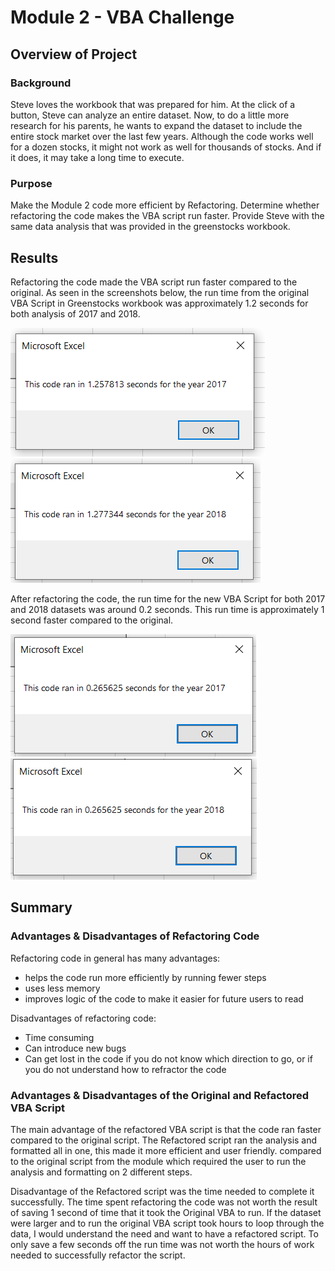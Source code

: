 # Module 2 - VBA Challenge

## Overview of Project

### Background
Steve loves the workbook that was prepared for him. At the click of a button, Steve can analyze an entire dataset. Now, to do a little more research for his parents, he wants to expand the dataset to include the entire stock market over the last few years. Although the code works well for a dozen stocks, it might not work as well for thousands of stocks. And if it does, it may take a long time to execute.

### Purpose
Make the Module 2 code more efficient by Refactoring. Determine whether refactoring the code makes the VBA script run faster.  Provide Steve with the same data analysis that was provided in the greenstocks workbook.

## Results
Refactoring the code made the VBA script run faster compared to the original. As seen in the screenshots below, the run time from the original VBA Script in Greenstocks workbook was approximately 1.2 seconds for both analysis of 2017 and 2018. 

![2017_Original_Code](Resources/2017_Original_Code.PNG)
![2018_Original_Code](Resources/2018_Original_Code.PNG)

After refactoring the code, the run time for the new VBA Script for both 2017 and 2018 datasets was around 0.2 seconds. This run time is approximately 1 second faster compared to the original. 

![VBA_Challenge_2017](Resources/VBA_Challenge_2017.PNG)
![VBA_Challenge_2018](Resources/VBA_Challenge_2018.PNG)

## Summary

### Advantages & Disadvantages of Refactoring Code
Refactoring code in general has many advantages:
  - helps the code run more efficiently by running fewer steps
  - uses less memory
  - improves logic of the code to make it easier for future users to read

Disadvantages of refactoring code:
- Time consuming
- Can introduce new bugs
- Can get lost in the code if you do not know which direction to go, or if you do not understand how to refractor the code


### Advantages & Disadvantages of the Original and Refactored VBA Script
The main advantage of the refactored VBA script is that the code ran faster compared to the original script. The Refactored script ran the analysis and formatted all in one, this made it more efficient and user friendly. compared to the original script from the module which required the user to run the analysis and formatting on 2 different steps.

Disadvantage of the Refactored script was the time needed to complete it successfully. The time spent refactoring the code was not worth the result of saving 1 second of time that it took the Original VBA to run. If the dataset were larger and to run the original VBA script took hours to loop through the data, I would understand the need and want to have a refactored script. To only save a few seconds off the run time was not worth the hours of work needed to successfully refactor the script.
